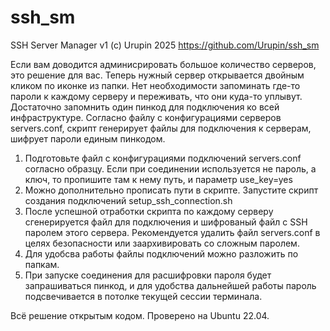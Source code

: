 # ssh_sm
SSH Server Manager v1
(c) Urupin 2025
https://github.com/Urupin/ssh_sm

Если вам доводится админисрировать большое количество серверов, это решение для вас. Теперь нужный сервер открывается двойным кликом по иконке из папки. Нет необходимости запоминать где-то пароли к каждому серверу и переживать, что они куда-то уплывут. Достаточно запомнить один пинкод для подключения ко всей инфраструктуре.
Согласно файлу с конфигурациями серверов servers.conf, скрипт генерирует файлы для подключения к серверам, шифрует пароли единым пинкодом.
1. Подготовьте файл с конфигурациями подключений servers.conf согласно образцу. Если при соединении используется не пароль, а ключ, то пропишите там к нему путь, и параметр use_key=yes
2. Можно дополнительно прописать пути в скрипте. Запустите скрипт создания подключений setup_ssh_connection.sh
3. После успешной отработки скрипта по каждому серверу сгенерируется файл для подключения и шифрованый файл с SSH паролем этого сервера. Рекомендуется удалить файл servers.conf в целях безопасности или заархивировать со сложным паролем.
4. Для удобсва работы файлы подключений можно разложить по папкам.
5. При запуске соединения для расшифровки пароля будет запрашиваться пинкод, и для удобства дальнейшей работы пароль подсвечивается в потолке текущей сессии терминала.

Всё решение открытым кодом. Проверено на Ubuntu 22.04.

